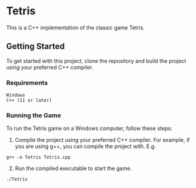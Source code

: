 # Tetris
This is a C++ implementation of the classic game Tetris.

## Getting Started
To get started with this project, clone the repository and build the project using your preferred C++ compiler.

### Requirements
```
Windows
C++ (11 or later)
```
### Running the Game

To run the Tetris game on a Windows computer, follow these steps:

1. Compile the project using your preferred C++ compiler. For example, if you are using g++, you can compile the project with. E.g.
```
g++ -o Tetris Tetris.cpp
```
2. Run the compiled executable to start the game.
```
./Tetris
```

